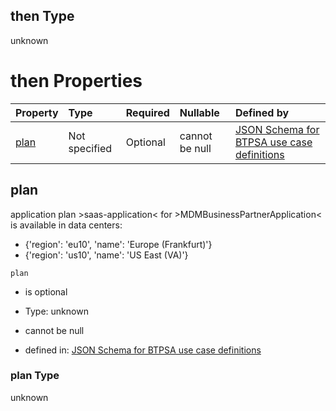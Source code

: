 ## then Type

unknown

# then Properties

| Property      | Type          | Required | Nullable       | Defined by                                                                                                                                                                                                                                      |
| :------------ | :------------ | :------- | :------------- | :---------------------------------------------------------------------------------------------------------------------------------------------------------------------------------------------------------------------------------------------- |
| [plan](#plan) | Not specified | Optional | cannot be null | [JSON Schema for BTPSA use case definitions](btpsa-usecase-properties-services-items-allof-2-then-allof-33-then-allof-0-then-properties-plan.md "undefined#/properties/services/items/allOf/2/then/allOf/33/then/allOf/0/then/properties/plan") |

## plan

application plan >saas-application< for >MDMBusinessPartnerApplication< is available in data centers:

*   {'region': 'eu10', 'name': 'Europe (Frankfurt)'}
*   {'region': 'us10', 'name': 'US East (VA)'}

`plan`

*   is optional

*   Type: unknown

*   cannot be null

*   defined in: [JSON Schema for BTPSA use case definitions](btpsa-usecase-properties-services-items-allof-2-then-allof-33-then-allof-0-then-properties-plan.md "undefined#/properties/services/items/allOf/2/then/allOf/33/then/allOf/0/then/properties/plan")

### plan Type

unknown
